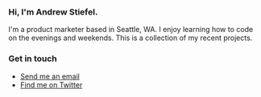 ### Hi, I'm Andrew Stiefel.
I'm a product marketer based in Seattle, WA. I enjoy learning how to code on the evenings and weekends. This is a collection of my recent projects.

### Get in touch
* [Send me an email](mailto:andrew@andrewstiefel.com)
* [Find me on Twitter](https://twitter.com/andrewstiefel)
